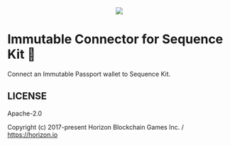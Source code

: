 <div align="center">
  <img src="https://raw.githubusercontent.com/0xsequence/kit/master/public/docs/kit-logo-in-one.png">
</div>

# Immutable Connector for Sequence Kit 🧰

Connect an Immutable Passport wallet to Sequence Kit.

## LICENSE

Apache-2.0

Copyright (c) 2017-present Horizon Blockchain Games Inc. / https://horizon.io
